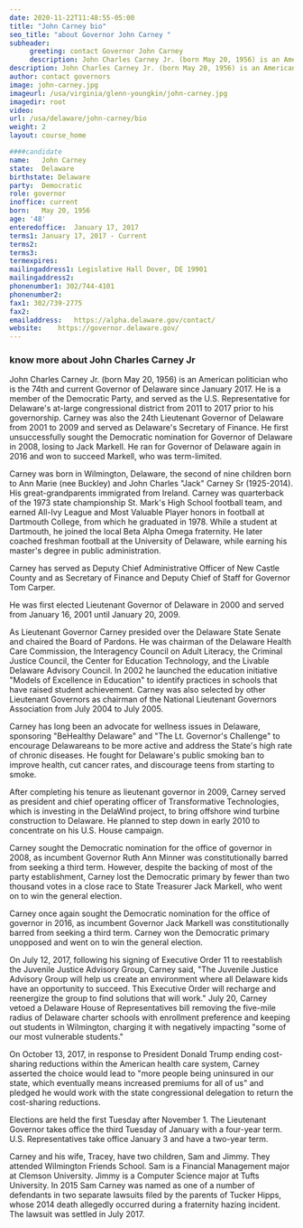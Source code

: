 ```yaml
---
date: 2020-11-22T11:48:55-05:00
title: "John Carney bio"
seo_title: "about Governor John Carney "
subheader:
     greeting: contact Governor John Carney 
     description: John Charles Carney Jr. (born May 20, 1956) is an American politician who is the 74th and current Governor of Delaware since January 2017.
description: John Charles Carney Jr. (born May 20, 1956) is an American politician who is the 74th and current Governor of Delaware since January 2017.
author: contact governors
image: john-carney.jpg
imageurl: /usa/virginia/glenn-youngkin/john-carney.jpg
imagedir: root
video:
url: /usa/delaware/john-carney/bio
weight: 2
layout: course_home

####candidate
name:	John Carney
state:	Delaware
birthstate: Delaware
party:	Democratic
role: governor
inoffice: current
born:	May 20, 1956
age: '48'
enteredoffice:	January 17, 2017 
terms1: January 17, 2017 - Current
terms2: 
terms3: 
termexpires:	
mailingaddress1: Legislative Hall Dover, DE 19901
mailingaddress2:		
phonenumber1: 302/744-4101
phonenumber2:	
fax1: 302/739-2775
fax2: 
emailaddress:	https://alpha.delaware.gov/contact/
website:	https://governor.delaware.gov/
---
```


### know more about John Charles Carney Jr
John Charles Carney Jr. (born May 20, 1956) is an American politician who is the 74th and current Governor of Delaware since January 2017. He is a member of the Democratic Party, and served as the U.S. Representative for Delaware's at-large congressional district from 2011 to 2017 prior to his governorship. Carney was also the 24th Lieutenant Governor of Delaware from 2001 to 2009 and served as Delaware's Secretary of Finance. He first unsuccessfully sought the Democratic nomination for Governor of Delaware in 2008, losing to Jack Markell. He ran for Governor of Delaware again in 2016 and won to succeed Markell, who was term-limited.

Carney was born in Wilmington, Delaware, the second of nine children born to Ann Marie (nee Buckley) and John Charles "Jack" Carney Sr (1925-2014). His great-grandparents immigrated from Ireland. Carney was quarterback of the 1973 state championship St. Mark's High School football team, and earned All-Ivy League and Most Valuable Player honors in football at Dartmouth College, from which he graduated in 1978. While a student at Dartmouth, he joined the local Beta Alpha Omega fraternity. He later coached freshman football at the University of Delaware, while earning his master's degree in public administration.

Carney has served as Deputy Chief Administrative Officer of New Castle County and as Secretary of Finance and Deputy Chief of Staff for Governor Tom Carper.

He was first elected Lieutenant Governor of Delaware in 2000 and served from January 16, 2001 until January 20, 2009.

As Lieutenant Governor Carney presided over the Delaware State Senate and chaired the Board of Pardons. He was chairman of the Delaware Health Care Commission, the Interagency Council on Adult Literacy, the Criminal Justice Council, the Center for Education Technology, and the Livable Delaware Advisory Council. In 2002 he launched the education initiative "Models of Excellence in Education" to identify practices in schools that have raised student achievement. Carney was also selected by other Lieutenant Governors as chairman of the National Lieutenant Governors Association from July 2004 to July 2005.

Carney has long been an advocate for wellness issues in Delaware, sponsoring "BeHealthy Delaware" and "The Lt. Governor's Challenge" to encourage Delawareans to be more active and address the State's high rate of chronic diseases. He fought for Delaware's public smoking ban to improve health, cut cancer rates, and discourage teens from starting to smoke.

After completing his tenure as lieutenant governor in 2009, Carney served as president and chief operating officer of Transformative Technologies, which is investing in the DelaWind project, to bring offshore wind turbine construction to Delaware. He planned to step down in early 2010 to concentrate on his U.S. House campaign.

Carney sought the Democratic nomination for the office of governor in 2008, as incumbent Governor Ruth Ann Minner was constitutionally barred from seeking a third term. However, despite the backing of most of the party establishment, Carney lost the Democratic primary by fewer than two thousand votes in a close race to State Treasurer Jack Markell, who went on to win the general election.

Carney once again sought the Democratic nomination for the office of governor in 2016, as incumbent Governor Jack Markell was constitutionally barred from seeking a third term. Carney won the Democratic primary unopposed and went on to win the general election.

On July 12, 2017, following his signing of Executive Order 11 to reestablish the Juvenile Justice Advisory Group, Carney said, "The Juvenile Justice Advisory Group will help us create an environment where all Delaware kids have an opportunity to succeed. This Executive Order will recharge and reenergize the group to find solutions that will work." July 20, Carney vetoed a Delaware House of Representatives bill removing the five-mile radius of Delaware charter schools with enrollment preference and keeping out students in Wilmington, charging it with negatively impacting "some of our most vulnerable students."

On October 13, 2017, in response to President Donald Trump ending cost-sharing reductions within the American health care system, Carney asserted the choice would lead to "more people being uninsured in our state, which eventually means increased premiums for all of us" and pledged he would work with the state congressional delegation to return the cost-sharing reductions.

Elections are held the first Tuesday after November 1. The Lieutenant Governor takes office the third Tuesday of January with a four-year term. U.S. Representatives take office January 3 and have a two-year term.

Carney and his wife, Tracey, have two children, Sam and Jimmy. They attended Wilmington Friends School. Sam is a Financial Management major at Clemson University. Jimmy is a Computer Science major at Tufts University. In 2015 Sam Carney was named as one of a number of defendants in two separate lawsuits filed by the parents of Tucker Hipps, whose 2014 death allegedly occurred during a fraternity hazing incident. The lawsuit was settled in July 2017.

